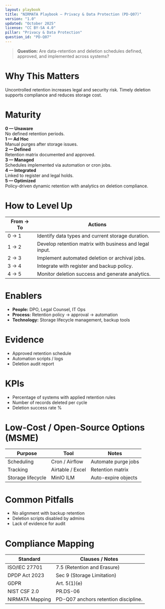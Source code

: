```yaml
---
layout: playbook
title: "NIRMATA Playbook — Privacy & Data Protection (PD-Q07)"
version: "1.0"
updated: "October 2025"
license: "CC BY-SA 4.0"
pillar: "Privacy & Data Protection"
question_id: "PD-Q07"
---
```


> **Question:** Are data-retention and deletion schedules defined, approved, and implemented across systems?

# Why This Matters
Uncontrolled retention increases legal and security risk. Timely deletion supports compliance and reduces storage cost.

# Maturity
<div class="levels-grid">
  <div class="level level-0"><strong>0 — Unaware</strong><br>No defined retention periods.</div>
  <div class="level level-1"><strong>1 — Ad Hoc</strong><br>Manual purges after storage issues.</div>
  <div class="level level-2"><strong>2 — Defined</strong><br>Retention matrix documented and approved.</div>
  <div class="level level-3"><strong>3 — Managed</strong><br>Schedules implemented via automation or cron jobs.</div>
  <div class="level level-4"><strong>4 — Integrated</strong><br>Linked to register and legal holds.</div>
  <div class="level level-5"><strong>5 — Optimized</strong><br>Policy-driven dynamic retention with analytics on deletion compliance.</div>
</div>

# How to Level Up

| From → To | Actions |
|---|---|
|0 → 1|Identify data types and current storage duration.|
|1 → 2|Develop retention matrix with business and legal input.|
|2 → 3|Implement automated deletion or archival jobs.|
|3 → 4|Integrate with register and backup policy.|
|4 → 5|Monitor deletion success and generate analytics. |

# Enablers
- **People:** DPO, Legal Counsel, IT Ops  
- **Process:** Retention policy → approval → automation  
- **Technology:** Storage lifecycle management, backup tools  

# Evidence
- Approved retention schedule  
- Automation scripts / logs  
- Deletion audit report  

# KPIs
- Percentage of systems with applied retention rules  
- Number of records deleted per cycle  
- Deletion success rate %  

# Low-Cost / Open-Source Options (MSME)

| Purpose | Tool | Notes |
|---|---|---|
|Scheduling|Cron / Airflow|Automate purge jobs|
|Tracking|Airtable / Excel|Retention matrix|
|Storage lifecycle|MinIO ILM|Auto-expire objects|

# Common Pitfalls
- No alignment with backup retention  
- Deletion scripts disabled by admins  
- Lack of evidence for audit  

# Compliance Mapping

| Standard | Clauses / Notes |
|---|---|
|ISO/IEC 27701|7.5 (Retention and Erasure)|
|DPDP Act 2023|Sec 9 (Storage Limitation)|
|GDPR|Art. 5(1)(e)|
|NIST CSF 2.0|PR.DS-06|
|NIRMATA Mapping|PD-Q07 anchors retention discipline.|

